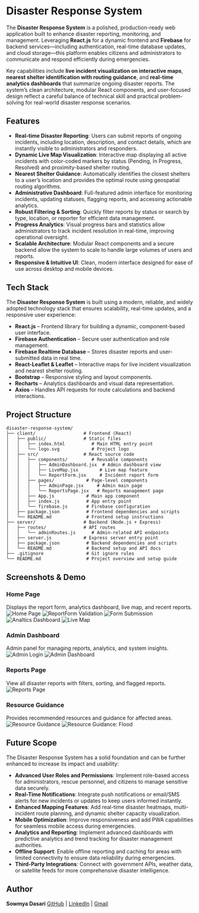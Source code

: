 # Disaster Response System

The **Disaster Response System** is a polished, production-ready web application built to enhance disaster reporting, monitoring, and management. Leveraging **React.js** for a dynamic frontend and **Firebase** for backend services—including authentication, real-time database updates, and cloud storage—this platform enables citizens and administrators to communicate and respond efficiently during emergencies.

Key capabilities include **live incident visualization on interactive maps**, **nearest shelter identification with routing guidance**, and **real-time analytics dashboards** that summarize ongoing disaster reports. The system’s clean architecture, modular React components, and user-focused design reflect a careful balance of technical skill and practical problem-solving for real-world disaster response scenarios.



## Features

- **Real-time Disaster Reporting**: Users can submit reports of ongoing incidents, including location, description, and contact details, which are instantly visible to administrators and responders.  
- **Dynamic Live Map Visualization**: Interactive map displaying all active incidents with color-coded markers by status (Pending, In Progress, Resolved) and proximity-based shelter routing.  
- **Nearest Shelter Guidance**: Automatically identifies the closest shelters to a user’s location and provides the optimal route using geospatial routing algorithms.  
- **Administrative Dashboard**: Full-featured admin interface for monitoring incidents, updating statuses, flagging reports, and accessing actionable analytics.  
- **Robust Filtering & Sorting**: Quickly filter reports by status or search by type, location, or reporter for efficient data management.  
- **Progress Analytics**: Visual progress bars and statistics allow administrators to track incident resolution in real-time, improving operational oversight.  
- **Scalable Architecture**: Modular React components and a secure backend allow the system to scale to handle large volumes of users and reports.  
- **Responsive & Intuitive UI**: Clean, modern interface designed for ease of use across desktop and mobile devices.



## Tech Stack

The **Disaster Response System** is built using a modern, reliable, and widely adopted technology stack that ensures scalability, real-time updates, and a responsive user experience:

- **React.js** – Frontend library for building a dynamic, component-based user interface.  
- **Firebase Authentication** – Secure user authentication and role management.  
- **Firebase Realtime Database** – Stores disaster reports and user-submitted data in real time.  
- **React-Leaflet & Leaflet** – Interactive maps for live incident visualization and nearest shelter routing.  
- **Bootstrap** – Responsive styling and layout components.  
- **Recharts** – Analytics dashboards and visual data representation.  
- **Axios** – Handles API requests for route calculations and backend interactions.



## Project Structure
```
disaster-response-system/
├── client/                  # Frontend (React)
│   ├── public/              # Static files
│   │   ├── index.html          # Main HTML entry point
│   │   └── logo.svg            # Project logo
│   ├── src/                 # React source code
│   │   ├── components/         # Reusable components
│   │   │   ├── AdminDashboard.jsx  # Admin dashboard view
│   │   │   ├── LiveMap.jsx        # Live map feature
│   │   │   └── ReportForm.jsx     # Incident report form
│   │   ├── pages/            # Page-level components
│   │   │   ├── AdminPage.jsx     # Admin main page
│   │   │   └── ReportsPage.jsx   # Reports management page
│   │   ├── App.js            # Main app component
│   │   ├── index.js          # App entry point
│   │   └── firebase.js       # Firebase configuration
│   ├── package.json          # Frontend dependencies and scripts
│   └── README.md             # Frontend setup instructions
├── server/                  # Backend (Node.js + Express)
│   ├── routes/              # API routes
│   │   └── adminRoutes.js      # Admin-related API endpoints
│   ├── server.js            # Express server entry point
│   ├── package.json          # Backend dependencies and scripts
│   └── README.md             # Backend setup and API docs
├── .gitignore                # Git ignore rules
└── README.md                 # Project overview and setup guide

```


## Screenshots & Demo

### Home Page
Displays the report form, analytics dashboard, live map, and recent reports.
![Home Page](screenshots/home.png)
![ReportForm Validation](screenshots/form-validation.png)
![Form Submission](screenshots/form-submit.png)
![Analtics Dashboard](screenshots/analysis.png)
![Live Map](screenshots/live-map.png)

### Admin Dashboard
Admin panel for managing reports, analytics, and system insights.
![Admin Login](screenshots/admin-login.png)
![Admin Dashboard](screenshots/admin-dashboard.png)

### Reports Page
View all disaster reports with filters, sorting, and flagged reports.
![Reports Page](screenshots/reports.png)

### Resource Guidance
Provides recommended resources and guidance for affected areas.
![Resource Guidance](screenshots/resource-guidance.png)
![Resource Guidance: Flood](screenshots/flood.png)





## Future Scope

The Disaster Response System has a solid foundation and can be further enhanced to increase its impact and usability:

- **Advanced User Roles and Permissions**: Implement role-based access for administrators, rescue personnel, and citizens to manage sensitive data securely.  
- **Real-Time Notifications**: Integrate push notifications or email/SMS alerts for new incidents or updates to keep users informed instantly.  
- **Enhanced Mapping Features**: Add real-time disaster heatmaps, multi-incident route planning, and dynamic shelter capacity visualization.  
- **Mobile Optimization**: Improve responsiveness and add PWA capabilities for seamless mobile access during emergencies.  
- **Analytics and Reporting**: Implement advanced dashboards with predictive analytics and trend tracking for disaster management authorities.  
- **Offline Support**: Enable offline reporting and caching for areas with limited connectivity to ensure data reliability during emergencies.  
- **Third-Party Integrations**: Connect with government APIs, weather data, or satellite feeds for more comprehensive disaster intelligence.  



## Author
**Sowmya Dasari**
[GitHub](https://github.com/sowmyadasar1) | [LinkedIn](https://linkedin.com/in/sowmyadasari1) | [Gmail](mailto:sowmyaxdasari@gmail.com)

